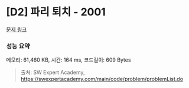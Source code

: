 # [D2] 파리 퇴치 - 2001 

[문제 링크](https://swexpertacademy.com/main/code/problem/problemDetail.do?contestProbId=AV5PzOCKAigDFAUq) 

### 성능 요약

메모리: 61,460 KB, 시간: 164 ms, 코드길이: 609 Bytes



> 출처: SW Expert Academy, https://swexpertacademy.com/main/code/problem/problemList.do